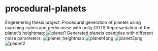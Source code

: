 # procedural-planets
 Engeenering thesis project. Procedural generation of planets using marching cubes and perlin noise with unity DOTS
 Represantation of the planet's heightmap:
![planet1](https://github.com/SoVerrr/procedural-planets/assets/82769474/27c7984b-6741-4ab9-a389-21bf80cbc6d9)
Generated planets examples with different noise parameters:
![planet_heightmap](https://github.com/SoVerrr/procedural-planets/assets/82769474/d075b2d0-b58e-4edc-a296-dd0426f29da2)
![planet4png](https://github.com/SoVerrr/procedural-planets/assets/82769474/5a8afa4d-479f-4b84-b432-694c63e6a541)
![planet3png](https://github.com/SoVerrr/procedural-planets/assets/82769474/b42314e8-43f5-46bc-9520-411e411e5d69)
![planet2](https://github.com/SoVerrr/procedural-planets/assets/82769474/ab45a029-a643-404f-9935-9e5eb403442a)
